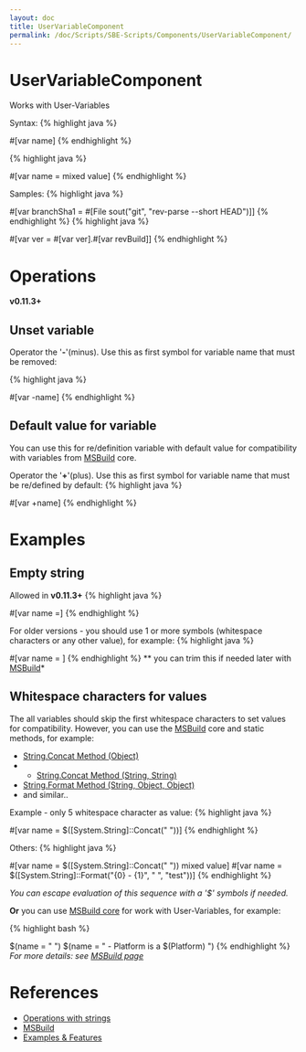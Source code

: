 ```yaml
---
layout: doc
title: UserVariableComponent
permalink: /doc/Scripts/SBE-Scripts/Components/UserVariableComponent/
---
```

# UserVariableComponent

Works with User-Variables

Syntax:
{% highlight java %}

#[var name]
{% endhighlight %}

{% highlight java %}

#[var name = mixed value]
{% endhighlight %}

Samples:
{% highlight java %}

#[var branchSha1 = #[File sout("git", "rev-parse --short HEAD")]]
{% endhighlight %}
{% highlight java %}

#[var ver = #[var ver].#[var revBuild]]
{% endhighlight %}

# Operations

**v0.11.3+**

## Unset variable

Operator the '**-**'(minus). Use this as first symbol for variable name that must be removed:

{% highlight java %}

#[var -name]
{% endhighlight %}

## Default value for variable

You can use this for re/definition variable with default value for compatibility with variables from [MSBuild](../../../MSBuild/) core.

Operator the '**+**'(plus). Use this as first symbol for variable name that must be re/defined by default:
{% highlight java %}

#[var +name]
{% endhighlight %}


# Examples

## Empty string

Allowed in **v0.11.3+**
{% highlight java %}

#[var name =]
{% endhighlight %}

For older versions - you should use 1 or more symbols (whitespace characters or any other value), for example:
{% highlight java %}

#[var name = ]
{% endhighlight %}
** you can trim this if needed later with [MSBuild](../../../MSBuild/)*

## Whitespace characters for values

The all variables should skip the first whitespace characters to set values for compatibility. However, you can use the [MSBuild](../../../MSBuild/) core and static methods, for example:

* [String.Concat Method (Object)](https://msdn.microsoft.com/en-us/library/khca9w90%28v=vs.100%29.aspx)
* * [String.Concat Method (String, String)](https://msdn.microsoft.com/en-us/library/a6d350wd%28v=vs.100%29.aspx)
* [String.Format Method (String, Object, Object)](https://msdn.microsoft.com/en-us/library/zf3d0ccc%28v=vs.100%29.aspx)
* and similar..

Example - only 5 whitespace character as value:
{% highlight java %}

#[var name = $([System.String]::Concat("     "))]
{% endhighlight %}

Others:
{% highlight java %}

#[var name = $([System.String]::Concat("  ")) mixed value]
#[var name = $([System.String]::Format("{0} - {1}", "      ", "test"))]
{% endhighlight %}

*You can escape evaluation of this sequence with a '$' symbols if needed.*

**Or** you can use [MSBuild core](../../../MSBuild/) for work with User-Variables, for example:

{% highlight bash %}

$(name = " ")
$(name = "  - Platform is a $(Platform)  ")
{% endhighlight %}
*For more details: see [MSBuild page](../../../MSBuild/)*

# References

* [Operations with strings]({{site.baseurl}}/{{site.docp}}/Features/Strings)
* [MSBuild](../../../MSBuild)
* [Examples & Features]({{site.baseurl}}/{{site.docp}}/Examples)
